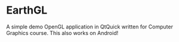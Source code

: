 # EarthGL
A simple demo OpenGL application in QtQuick written for Computer Graphics course. This also works on Android!
